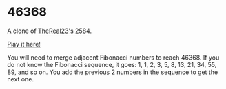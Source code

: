 # 46368
A clone of [TheReal23's 2584](https://thereal23.github.io/2584).

[Play it here!](https://ryan2144.github.io/46368)

You will need to merge adjacent Fibonacci numbers to reach 46368. If you do not know the Fibonacci sequence, it goes: 1, 1, 2, 3, 5, 8, 13, 21, 34, 55, 89, and so on. You add the previous 2 numbers in the sequence to get the next one.
